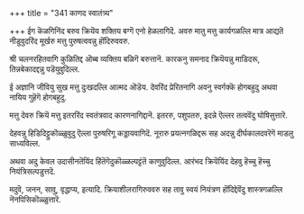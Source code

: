 +++
title = "341 काणद स्वातंत्र्य"

+++
ईग कॆळगिनिंद बरुव क्रियॆय शक्तिय बग्गॆ एनो हेळलागिदॆ. अवरु मातु मत्तु कार्यगळल्लि मात्र आद्यतॆ नीडुवुदरिंद मूर्खरु मत्तु पुरुषत्ववन्नु हॊंदिरुववरु.

श्री चलनरहितवागि कुळितिद्द ऒब्ब व्यक्तिय बळिगॆ बरुत्तानॆ. कारकनु समनाद क्रियॆयन्नु माडिदरू, तिन्नबेकादद्दन्नु पडॆयुवुदिल्ल.

ई अज्ञानि जीवियु सुख मत्तु दुःखदल्लि आत्मद ऒडॆय. देवरिंद प्रेरितनागि अवनु स्वर्गक्कॆ होगबहुदु अथवा नायिय गुहॆगॆ होगबहुदु.

मत्तु देवरु क्रियॆ मत्तु इतररिंद स्वतंत्रवाद कारणनागिद्दानॆ. इतररु, पशुपतरु, इदन्ने ऎल्लर तत्ववॆंदु घोषिसुत्तारॆ.

देहवन्नु हिडिदिट्टुकॊळ्ळुवुदु ऎल्ला पुरुषरिगू कड्डायवागिदॆ. नूरारु प्रयत्नगळिद्दरू सह अदन्नु दीर्घकालदवरॆगॆ माडलु साध्यविल्ल.

अथवा अदु केवल उदासीनतॆयिंद हिंतॆगॆदुकॊळ्ळल्पट्टंतॆ काणुवुदिल्ल. आरंभद क्रियॆयिंद देहवु हॆच्चु हॆच्चु नियंत्रिसल्पडुत्तदॆ.

मदुवॆ, जनन, सावु, वृद्धाप्य, इत्यादि. क्रियाशीलरागिरुववरु सह तावु स्वयं नियंत्रण हॊंदिद्देवॆंदु शास्त्रगळल्लि नॆनपिसिकॊळ्ळुत्तारॆ.

